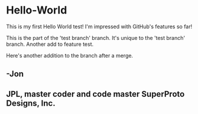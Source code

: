 # Hello-World

This is my first Hello World test!
I'm impressed with GitHub's features so far!

This is the part of the 'test branch' branch.
It's unique to the 'test branch' branch.
Another add to feature test.

Here's another addition to the branch after a merge.

-Jon
----------------------------------
JPL, master coder and code master
SuperProto Designs, Inc.
----------------------------------